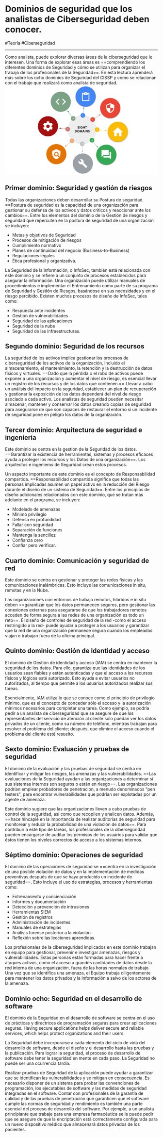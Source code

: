 # Dominios de seguridad que los analistas de Ciberseguridad deben conocer.
#Teoría #Ciberseguridad 

---
Como analista, puede explorar diversas áreas de la ciberseguridad que le interesen. Una forma de explorar esas áreas es ==comprendiendo los diferentes dominios de Seguridad y cómo se utilizan para organizar el trabajo de los profesionales de la Seguridad==. En esta lectura aprenderá más sobre los ocho dominios de Seguridad del CISSP y cómo se relacionan con el trabajo que realizará como analista de seguridad.
![Dominios de Seguridad](img/dominios-seguridad.png)
## Primer dominio: Seguridad y gestión de riesgos

Todas las organizaciones deben desarrollar su Postura de seguridad. ==Postura de seguridad es la capacidad de una organización para gestionar su defensa de los activos y datos críticos y reaccionar ante los cambios==. Entre los elementos del dominio de la Gestión de riesgos y seguridad que repercuten en la postura de seguridad de una organización se incluyen:

- Metas y objetivos de Seguridad
- Procesos de mitigación de riesgos
- Cumplimiento normativo
- Planes de continuidad del negocio (Business-to-Business)
- Regulaciones legales
- Ética profesional y organizativa.

La Seguridad de la información, o InfoSec, también está relacionada con este dominio y se refiere a un conjunto de procesos establecidos para asegurar la información. Una organización puede utilizar manuales de procedimientos e implementar el Entrenamiento como parte de su programa de Seguridad y Gestión de Riesgos, basándose en sus necesidades y en el riesgo percibido. Existen muchos procesos de diseño de InfoSec, tales como:

- Respuesta ante incidentes
- Gestión de vulnerabilidades
- Seguridad de las aplicaciones
- Seguridad de la nube
- Seguridad de las infraestructuras.

## Segundo dominio: Seguridad de los recursos

La seguridad de los activos implica gestionar los procesos de ciberseguridad de los activos de la organización, incluido el almacenamiento, el mantenimiento, la retención y la destrucción de datos físicos y virtuales. ==Dado que la pérdida o el robo de activos puede exponer a una organización y aumentar el nivel de riesgo, es esencial llevar un registro de los recursos y de los datos que contienen.== Llevar a cabo un análisis del impacto en la seguridad, establecer un plan de recuperación y gestionar la exposición de los datos dependerá del nivel de riesgo asociado a cada activo. Los analistas de seguridad pueden necesitar almacenar, mantener y conservar los datos creando copias de seguridad para asegurarse de que son capaces de restaurar el entorno si un incidente de seguridad pone en peligro los datos de la organización.

## Tercer dominio: Arquitectura de seguridad e ingeniería

Este dominio se centra en la gestión de la Seguridad de los datos. ==Garantizar la existencia de herramientas, sistemas y procesos eficaces ayuda a proteger los recursos y los Datos de una organización==. Los arquitectos e ingenieros de Seguridad crean estos procesos.

Un aspecto importante de este dominio es el concepto de Responsabilidad compartida. ==Responsabilidad compartida significa que todas las personas implicadas asumen un papel activo en la reducción del Riesgo durante el diseño de un sistema de Seguridad==. Entre los principios de diseño adicionales relacionados con este dominio, que se tratan más adelante en el programa, se incluyen:

- Modelado de amenazas
- Mínimo privilegio
- Defensa en profundidad
- Fallar con seguridad
- Separación de funciones
- Mantenga la sencillez
- Confianza cero
- Confiar pero verificar.

## Cuarto dominio: Comunicación y seguridad de red

Este dominio se centra en gestionar y proteger las redes físicas y las comunicaciones inalámbricas. Esto incluye las comunicaciones in situ, remotas y en la Nube.

Las organizaciones con entornos de trabajo remotos, híbridos e in situ deben ==garantizar que los datos permanecen seguros, pero gestionar las conexiones externas para asegurarse de que los trabajadores remotos acceden de forma segura a las redes de una organización es todo un reto==. El diseño de controles de seguridad de la red -como el acceso restringido a la red- puede ayudar a proteger a los usuarios y garantizar que la red de una organización permanece segura cuando los empleados viajan o trabajan fuera de la oficina principal.

## Quinto dominio: Gestión de identidad y acceso

El dominio de Gestión de identidad y acceso (IAM) se centra en mantener la seguridad de los datos. Para ello, garantiza que las identidades de los usuarios sean fiables y estén autenticadas y que el acceso a los recursos físicos y lógicos esté autorizado. Esto ayuda a evitar usuarios no autorizados, al tiempo que permite a los usuarios autorizados realizar sus tareas.

Esencialmente, IAM utiliza lo que se conoce como el principio de privilegio mínimo, que es el concepto de conceder sólo el acceso y la autorización mínimos necesarios para completar una tarea. Como ejemplo, se podría pedir a un analista de ciberseguridad que se asegure de que los representantes del servicio de atención al cliente sólo puedan ver los datos privados de un cliente, como su número de teléfono, mientras trabajan para resolver el problema del cliente; después, que elimine el acceso cuando el problema del cliente esté resuelto.

## Sexto dominio: Evaluación y pruebas de seguridad

El dominio de la evaluación y las pruebas de seguridad se centra en identificar y mitigar los riesgos, las amenazas y las vulnerabilidades. ==Las evaluaciones de la Seguridad ayudan a las organizaciones a determinar si sus sistemas internos son seguros o están en riesgo==. Las organizaciones podrían emplear probadores de penetración, a menudo denominados "pen testers", para encontrar vulnerabilidades que podrían ser explotadas por un agente de amenaza.

Este dominio sugiere que las organizaciones lleven a cabo pruebas de control de la seguridad, así como que recopilen y analicen datos. Además, ==hace hincapié en la importancia de realizar auditorías de seguridad para monitorear y reducir la probabilidad de una violación de datos==. Para contribuir a este tipo de tareas, los profesionales de la ciberseguridad pueden encargarse de auditar los permisos de los usuarios para validar que éstos tienen los niveles correctos de acceso a los sistemas internos.

## Séptimo dominio: Operaciones de seguridad

El dominio de las operaciones de seguridad se ==centra en la investigación de una posible violación de datos y en la implementación de medidas preventivas después de que se haya producido un incidente de seguridad==. Esto incluye el uso de estrategias, procesos y herramientas como:

- Entrenamiento y concienciación
- Informes y documentación
- Detección y prevención de intrusiones
- Herramientas SIEM
- Gestión de registros
- Administración de incidentes
- Manuales de estrategias
- Análisis forense posterior a la violación
- Reflexión sobre las lecciones aprendidas.

Los profesionales de la ciberseguridad implicados en este dominio trabajan en equipo para gestionar, prevenir e investigar amenazas, riesgos y vulnerabilidades. Estas personas están formadas para hacer frente a ataques activos, como el acceso a grandes cantidades de datos desde la red interna de una organización, fuera de las horas normales de trabajo. Una vez que se identifica una amenaza, el Equipo trabaja diligentemente para mantener los datos privados y la Información a salvo de los actores de la amenaza.

## Dominio ocho: Seguridad en el desarrollo de software

El dominio de la Seguridad en el desarrollo de software se centra en el uso de prácticas y directrices de programación seguras para crear aplicaciones seguras. Having secure applications helps deliver secure and reliable services, which helps protect organizations and their users.

La Seguridad debe incorporarse a cada elemento del ciclo de vida del desarrollo de software, desde el diseño y el desarrollo hasta las pruebas y la publicación. Para lograr la seguridad, el proceso de desarrollo de software debe tener la seguridad en mente en cada paso. La Seguridad no puede ser una ocurrencia tardía.

Realizar pruebas de Seguridad de la aplicación puede ayudar a garantizar que se identifican las vulnerabilidades y se mitigan en consecuencia. Es necesario disponer de un sistema para probar las convenciones de programación, los ejecutables de software y las medidas de seguridad integradas en el software. Contar con profesionales de la garantía de calidad y de las pruebas de penetración que garanticen que el software cumple las normas de seguridad y rendimiento es también una parte esencial del proceso de desarrollo del software. Por ejemplo, a un analista principiante que trabaje para una empresa farmacéutica se le puede pedir que se asegure de que la encriptación está correctamente configurada para un nuevo dispositivo médico que almacenará datos privados de los pacientes.